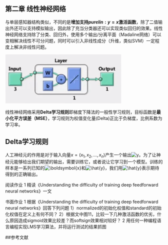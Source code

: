 ## 第二章 线性神经网络



与单层感知器结构类似，不同的是**增加支持$purelin: y=x$激活函数**，除了二值输出外还可以支持模拟输出，因此除了充当分类器还可以实现类似回归的效果。线性神经网络支持除了分类、回归外，使用多个输出/分离平面（Madaline网络）可以变相解决线性不可分问题，同时可以引入非线性成分（升维，类似SVM）一定程度上解决非线性问题。

![线性神经网络](../%E6%9C%BA%E5%99%A8%E5%AD%A6%E4%B9%A0/imgs_md/%E7%BA%BF%E6%80%A7%E7%A5%9E%E7%BB%8F%E7%BD%91%E7%BB%9C.png)

线性神经网络采用**Delta学习规则**即梯度下降法的一般性学习规则，目标函数是**最小化平方误差（MSE）**，学习规则为权值变化量(Delta)正比于负梯度，比例系数为学习率。



## Delta学习规则

人工神经元的作用是对于输入向量$x=(x_1,x_2,...,x_n)$产生一个输出![y](https://www.zhihu.com/equation?tex=y)。为了让神经元能够给出我们期望的输出，需要训练它，或者说让它学习到一个模型。训练的样本是一系列已知的![\boldsymbol{x}](https://www.zhihu.com/equation?tex=%5Cboldsymbol%7Bx%7D)和![\hat{y}](https://www.zhihu.com/equation?tex=%5Chat%7By%7D)，我们用![\hat{y}](https://www.zhihu.com/equation?tex=%5Chat%7By%7D)表示期待得到的正确输出。 





阅读作业
1 精读《Understanding the difficulty of training deep feedforward neural networks》一文


书面作业
1 根据《Understanding the difficulty of training deep feedforward neural networks》回答下列问题
1）normalized的初始化权值和standard的初始化权值在定义上有何不同？
2）根据文中图11，比较一下几种激活函数的优劣，什么原因造成sigmoid效果比较差？而softsign效果相对较好？
2 用任何一种编程语言编程实现LMS学习算法，并将运行测试的结果抓图







##参考文献

[^1]: Glorot X, Bengio Y. Understanding the difficulty of training deep feedforward neural networks[C]//Proceedings of the thirteenth international conference on artificial intelligence and statistics. 2010: 249-256. 